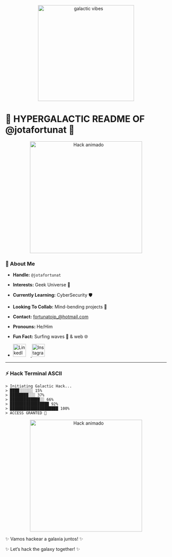 
<p align="center">
  <img src="assets/galaxy.gif" alt="galactic vibes" width="300"/>
</p>

# 🌌 HYPERGALACTIC README OF @jotafortunat 🌌

<p align="center"><img src="https://media3.giphy.com/media/v1.Y2lkPTc5MGI3NjExdGludWFmMnR6ZzA1cmk3Zm13ejZnNHJ5cjdsYXJ1OXY1dDJ3d2tsbyZlcD12MV9pbnRlcm5hbF9naWZfYnlfaWQmY3Q9Zw/FY9chKp6rulXy/giphy.gif" alt="Hack animado" width="350"/></p>


### 👾 About Me
- **Handle:** `@jotafortunat`
- **Interests:** Geek Universe 🌌
- **Currently Learning:** CyberSecurity 🛡️
- **Looking To Collab:** Mind-bending projects 🚀    
- **Contact:** fortunatojp_@hotmail.com
- **Pronouns:** He/Him
- **Fun Fact:** Surfing waves 🌊 & web 🌐

- <p align="left">
  <!-- LinkedIn -->
  <a href="https://www.linkedin.com/in/joão-pedro-matos-fortunato-495285249" target="_blank">
      <img src="https://upload.wikimedia.org/wikipedia/commons/c/ca/LinkedIn_logo_initials.png" alt="LinkedIn" width="40" style="margin-right:15px"/>
  </a>

  <!-- Instagram -->
  <a href="https://www.instagram.com/dev.jotafortunat" target="_blank">
    <img src="https://upload.wikimedia.org/wikipedia/commons/e/e7/Instagram_logo_2016.svg" alt="Instagram" width="40"/>
  </a>
</p>


---

### ⚡ Hack Terminal ASCII
```
> Initiating Galactic Hack...
> ████░░░░░░ 15%
> ████████░░░ 37%
> █████████████░░ 66%
> █████████████████ 92%
> █████████████████████ 100%
> ACCESS GRANTED 🌠
```



<p align="center">
  <img src="https://media4.giphy.com/media/v1.Y2lkPTc5MGI3NjExMDRzcXVqdDRvMWd2ejJ0dW5mZWYwYmlrOW5hYWRjMnQzY2p3ZTI5NSZlcD12MV9pbnRlcm5hbF9naWZfYnlfaWQmY3Q9Zw/12W5Sg2koWYnwA/giphy.gif" alt="Hack animado" width="350"/>
</p>

✨ Vamos hackear a galaxia juntos! ✨

✨ Let’s hack the galaxy together! ✨

